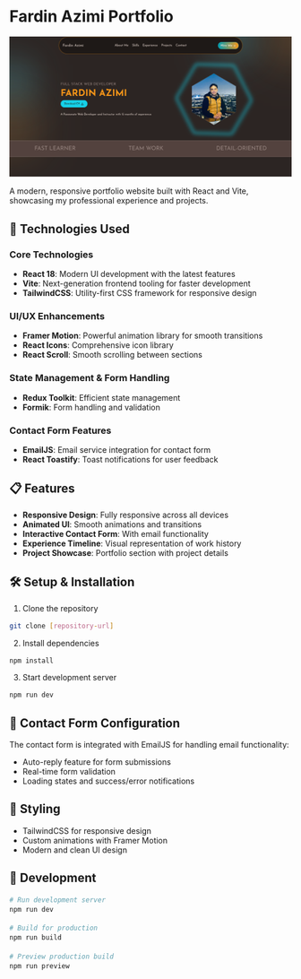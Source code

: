 # Fardin Azimi Portfolio

![alt text](image.png)

A modern, responsive portfolio website built with React and Vite, showcasing my professional experience and projects.

## 🚀 Technologies Used

### Core Technologies

- **React 18**: Modern UI development with the latest features
- **Vite**: Next-generation frontend tooling for faster development
- **TailwindCSS**: Utility-first CSS framework for responsive design

### UI/UX Enhancements

- **Framer Motion**: Powerful animation library for smooth transitions
- **React Icons**: Comprehensive icon library
- **React Scroll**: Smooth scrolling between sections

### State Management & Form Handling

- **Redux Toolkit**: Efficient state management
- **Formik**: Form handling and validation

### Contact Form Features

- **EmailJS**: Email service integration for contact form
- **React Toastify**: Toast notifications for user feedback

## 📋 Features

- **Responsive Design**: Fully responsive across all devices
- **Animated UI**: Smooth animations and transitions
- **Interactive Contact Form**: With email functionality
- **Experience Timeline**: Visual representation of work history
- **Project Showcase**: Portfolio section with project details

## 🛠️ Setup & Installation

1. Clone the repository

```bash
git clone [repository-url]
```

2. Install dependencies

```bash
npm install
```

3. Start development server

```bash
npm run dev
```

## 📧 Contact Form Configuration

The contact form is integrated with EmailJS for handling email functionality:

- Auto-reply feature for form submissions
- Real-time form validation
- Loading states and success/error notifications

## 🎨 Styling

- TailwindCSS for responsive design
- Custom animations with Framer Motion
- Modern and clean UI design

## 🔧 Development

```bash
# Run development server
npm run dev

# Build for production
npm run build

# Preview production build
npm run preview
```
